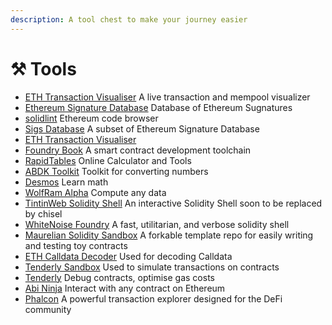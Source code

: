 ```yaml
---
description: A tool chest to make your journey easier
---
```


# ⚒ Tools

* [ETH Transaction Visualiser](https://txstreet.com/v/eth) A live transaction and mempool visualizer
* [Ethereum Signature Database](https://sig.eth.samczsun.com/) Database of Ethereum Sugnatures
* [solidlint](https://www.solidlint.com/) Ethereum code browser
* [Sigs Database](https://www.4byte.directory/) A subset of Ethereum Signature Database
* [ETH Transaction Visualiser](https://txstreet.com/v/eth) 
* [Foundry Book](https://book.getfoundry.sh/) A smart contract development toolchain
* [RapidTables](https://www.rapidtables.com/) Online Calculator and Tools
* [ABDK Toolkit](https://toolkit.abdk.consulting/math#convert-number) Toolkit for converting numbers
* [Desmos](https://www.desmos.com/) Learn math
* [WolfRam Alpha](https://www.wolframalpha.com/) Compute any data
* [TintinWeb Solidity Shell](https://github.com/tintinweb/solidity-shell) An interactive Solidity Shell soon to be replaced by chisel 
* [WhiteNoise Foundry](https://github.com/whitenois3/foundry/tree/feat/repl/chisel) A fast, utilitarian, and verbose solidity shell
* [Maurelian Solidity Sandbox](https://github.com/maurelian/solidity-sandbox) A forkable template repo for easily writing and testing toy contracts
* [ETH Calldata Decoder](https://apoorvlathey.com/eth-calldata-decoder/) Used for decoding Calldata
* [Tenderly Sandbox](https://sandbox.tenderly.co/) Used to simulate transactions on contracts
* [Tenderly](https://dashboard.tenderly.co/) Debug contracts, optimise gas costs
* [Abi Ninja](https://abi.ninja/) Interact with any contract on Ethereum
* [Phalcon](https://phalcon.blocksec.com) A powerful transaction explorer designed for the DeFi community
